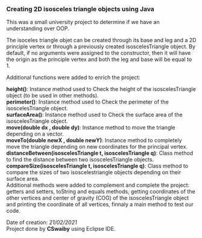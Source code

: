 ### Creating 2D isosceles triangle objects using Java  
  
This was a small university project to determine if we have an understanding over OOP.  
  
The isoceles triangle objet can be created through its base and leg and a 2D principle vertex or through a previously created isoscelesTriangle object. By default, if no arguments were assigned to the constructor, then it will have the origin as the principle vertex and both the leg and base will be equal to 1.  
  
Additional functions were added to enrich the project:  
  
**height()**: Instance method used to Check the height of the isoscelesTriangle object (to be used in other methods).  
**perimeter()**: Instance method used to Check the perimeter of the isoscelesTriangle object.  
**surfaceArea()**: Instance method used to Check the surface area of the isoscelesTriangle object.  
**move(double dx , double dy)**: Instance method to move the triangle depending on a vector.  
**moveTo(double newX , double newY)**: Instance method to completely move the triangle depending on new coordinates for the principal vertex.  
**distanceBetween(isoscelesTriangle t, isoscelesTriangle q)**: Class method to find the distance between two isoscelesTriangle objects.  
**compareSize(isoscelesTriangle t, isoscelesTriangle q)**: Class method to compare the sizes of two isoscelestriangle objects depending on their surface area.  
Additional methods were added to complement and complete the project: getters and setters, toString and equals methods, getting coordinates of the other vertices and center of gravity (COG) of the isoscelesTriangle object and printing the coordinate of all vertices, finnaly a main method to test our code.  
  
Date of creation: *21/02/2021*  
Project done by **CSwaiby** using Eclipse IDE. 
  